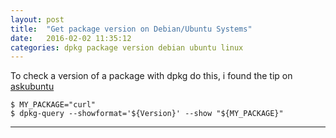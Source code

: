 ```yaml
---
layout: post
title:  "Get package version on Debian/Ubuntu Systems"
date:   2016-02-02 11:35:12
categories: dpkg package version debian ubuntu linux
---
```


To check a version of a package with dpkg do this,
i found the tip on [askubuntu]

    $ MY_PACKAGE="curl"
    $ dpkg-query --showformat='${Version}' --show "${MY_PACKAGE}"


---
[askubuntu]: <http://askubuntu.com/questions/15452/how-can-i-find-the-version-number-of-an-installed-package-via-dpkg>
